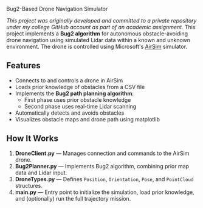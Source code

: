  Bug2-Based Drone Navigation Simulator
 
 _This project was originally developed and committed to a private repository under my college GitHub account as part of an academic assignment._
This project implements a **Bug2 algorithm** for autonomous obstacle-avoiding drone navigation using simulated Lidar data within a known and unknown environment. The drone is controlled using Microsoft's [AirSim](https://github.com/microsoft/AirSim) simulator.

## Features

- Connects to and controls a drone in AirSim
- Loads prior knowledge of obstacles from a CSV file
- Implements the **Bug2 path planning algorithm**:
  - First phase uses prior obstacle knowledge
  - Second phase uses real-time Lidar scanning
- Automatically detects and avoids obstacles
- Visualizes obstacle maps and drone path using matplotlib

## How It Works

1. **DroneClient.py** — Manages connection and commands to the AirSim drone.
2. **Bug2Planner.py** — Implements Bug2 algorithm, combining prior map data and Lidar input.
3. **DroneTypes.py** — Defines `Position`, `Orientation`, `Pose`, and `PointCloud` structures.
4. **main.py** — Entry point to initialize the simulation, load prior knowledge, and (optionally) run the full trajectory mission.

